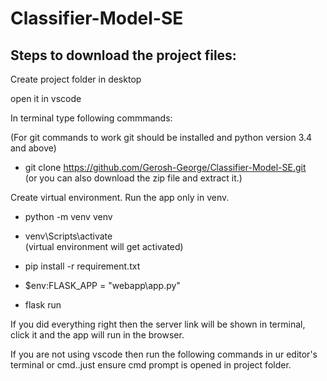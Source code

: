 # Classifier-Model-SE
## Steps to download the project files:
Create project folder in desktop

open it in vscode

In terminal type following commmands:

(For git commands to work git should be installed and python version 3.4 and above)

- git clone https://github.com/Gerosh-George/Classifier-Model-SE.git <br>
(or you can also download the zip file and extract it.)

Create virtual environment. Run the app only in venv.
- python -m venv venv
- venv\Scripts\activate <br>
(virtual environment will get activated)

- pip install -r requirement.txt

- $env:FLASK_APP = "webapp\app.py"

- flask run 

If you did everything right then the server link will be shown in terminal, click it and the app will run in the browser.

If you are not using vscode then run the following commands in ur editor's terminal or cmd..just ensure cmd prompt is opened in project folder. 
